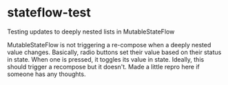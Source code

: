 # stateflow-test
Testing updates to deeply nested lists in MutableStateFlow

MutableStateFlow is not triggering a re-compose when a deeply nested value changes. Basically, radio buttons set their value based on their status in state. When one is pressed, it toggles its value in state. Ideally, this should trigger a recompose but it doesn't. Made a little repro here if someone has any thoughts.
